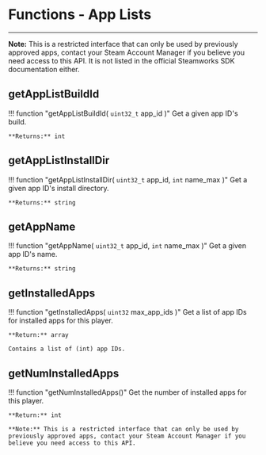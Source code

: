 # Functions - App Lists

------

**Note:** This is a restricted interface that can only be used by previously approved apps, contact your Steam Account Manager if you believe you need access to this API. It is not listed in the official Steamworks SDK documentation either.

## getAppListBuildId

!!! function "getAppListBuildId( ```uint32_t``` app_id )"
    Get a given app ID's build. 

    **Returns:** int

## getAppListInstallDir

!!! function "getAppListInstallDir( ```uint32_t``` app_id, ```int``` name_max )"
    Get a given app ID's install directory.

    **Returns:** string

## getAppName

!!! function "getAppName( ```uint32_t``` app_id, ```int``` name_max )"
    Get a given app ID's name. 

    **Returns:** string

## getInstalledApps

!!! function "getInstalledApps( ```uint32``` max_app_ids )"
    Get a list of app IDs for installed apps for this player. 

    **Return:** array

    Contains a list of (int) app IDs.

## getNumInstalledApps

!!! function "getNumInstalledApps()"
    Get the number of installed apps for this player. 

    **Return:** int

    **Note:** This is a restricted interface that can only be used by previously approved apps, contact your Steam Account Manager if you believe you need access to this API.